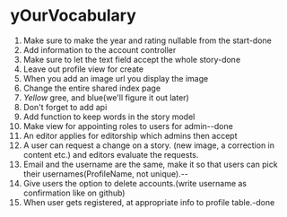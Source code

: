 # yOurVocabulary
1. Make sure to make the year and rating nullable from the start-done
2. Add information to the account controller
3. Make sure to let the text field accept the whole story-done
4. Leave out profile view for create
5. When you add an image url you display the image
6. Change the entire shared index page
7. *Yellow* gree, and blue(we'll figure it out later)
8. Don't forget to add api
9. Add function to keep words in the story model
10. Make view for appointing roles to users for admin--done
11. An editor applies for editorship which admins then accept
12. A user can request a change on a story. (new image, a correction in content etc.) and editors evaluate the requests.
13. Email and the username are the same, make it so that users can pick their usernames(ProfileName, not unique).--
14. Give users the option to delete accounts.(write username as confirmation like on github)
15. When user gets registered, at appropriate info to profile table.-done